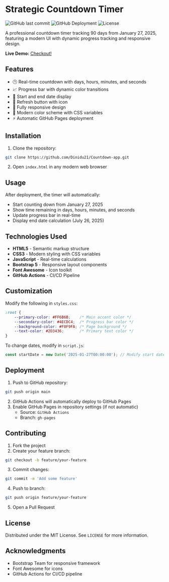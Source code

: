 # Strategic Countdown Timer

![GitHub last commit](https://img.shields.io/github/last-commit/Dinidu21/Countdown-app)
![GitHub Deployment](https://github.com/dinidu21/Countdown-app/actions/workflows/deploy.yml/badge.svg)
![License](https://img.shields.io/badge/License-MIT-blue.svg)

A professional countdown timer tracking 90 days from January 27, 2025, featuring a modern UI with dynamic progress tracking and responsive design.

**Live Demo:** [Checkout! ](https://dinidu21.github.io/Countdown-app)

## Features

- 🕒 Real-time countdown with days, hours, minutes, and seconds
- 📈 Progress bar with dynamic color transitions
- 📅 Start and end date display
- 🔄 Refresh button with icon
- 📱 Fully responsive design
- 🎨 Modern color scheme with CSS variables
- ⚡ Automatic GitHub Pages deployment

## Installation

1. Clone the repository:
```bash
git clone https://github.com/Dinidu21/Countdown-app.git
```
2. Open `index.html` in any modern web browser

## Usage

After deployment, the timer will automatically:
- Start counting down from January 27, 2025
- Show time remaining in days, hours, minutes, and seconds
- Update progress bar in real-time
- Display end date calculation (July 26, 2025)

## Technologies Used

- **HTML5** - Semantic markup structure
- **CSS3** - Modern styling with CSS variables
- **JavaScript** - Real-time calculations
- **Bootstrap 5** - Responsive layout components
- **Font Awesome** - Icon toolkit
- **GitHub Actions** - CI/CD Pipeline

## Customization

Modify the following in `styles.css`:
```css
:root {
    --primary-color: #FF6B6B;    /* Main accent color */
    --secondary-color: #4ECDC4;  /* Progress bar color */
    --background-color: #F8F9FA; /* Page background */
    --text-color: #2D3436;       /* Primary text color */
}
```

To change dates, modify in `script.js`:
```javascript
const startDate = new Date('2025-01-27T00:00:00'); // Modify start date here
```

## Deployment

1. Push to GitHub repository:
```bash
git push origin main
```
2. GitHub Actions will automatically deploy to GitHub Pages
3. Enable GitHub Pages in repository settings (if not automatic)
   - Source: `GitHub Actions`
   - Branch: `gh-pages`

## Contributing

1. Fork the project
2. Create your feature branch:
```bash
git checkout -b feature/your-feature
```
3. Commit changes:
```bash
git commit -m 'Add some feature'
```
4. Push to branch:
```bash
git push origin feature/your-feature
```
5. Open a Pull Request

## License

Distributed under the MIT License. See `LICENSE` for more information.

## Acknowledgments

- Bootstrap Team for responsive framework
- Font Awesome for icons
- GitHub Actions for CI/CD pipeline
